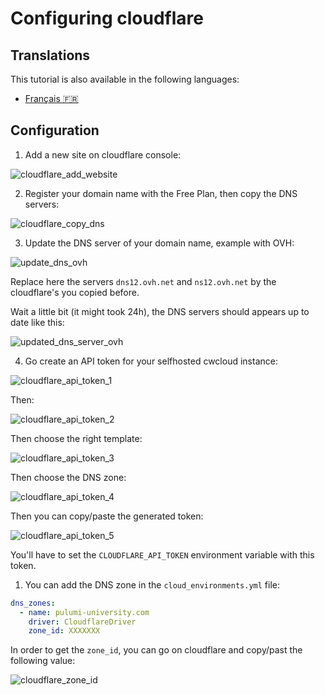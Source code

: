 # Configuring cloudflare

## Translations

This tutorial is also available in the following languages:
* [Français 🇫🇷](../../../translations/fr/tutorials/selfhosted/configuration/cloudflare.md)

## Configuration

1. Add a new site on cloudflare console:

![cloudflare_add_website](../../../img/cloudflare_add_website.png)

2. Register your domain name with the Free Plan, then copy the DNS servers:

![cloudflare_copy_dns](../../../img/cloudflare_copy_dns.png)

3. Update the DNS server of your domain name, example with OVH:

![update_dns_ovh](../../../img/update_dns_ovh.png)

Replace here the servers `dns12.ovh.net` and `ns12.ovh.net` by the cloudflare's you copied before.

Wait a little bit (it might took 24h), the DNS servers should appears up to date like this:

![updated_dns_server_ovh](../../../img/updated_dns_server_ovh.png)

4. Go create an API token for your selfhosted cwcloud instance:

![cloudflare_api_token_1](../../../img/cloudflare_api_token_1.png)

Then:

![cloudflare_api_token_2](../../../img/cloudflare_api_token_2.png)

Then choose the right template:

![cloudflare_api_token_3](../../../img/cloudflare_api_token_3.png)

Then choose the DNS zone:

![cloudflare_api_token_4](../../../img/cloudflare_api_token_4.png)

Then you can copy/paste the generated token:

![cloudflare_api_token_5](../../../img/cloudflare_api_token_5.png)

You'll have to set the `CLOUDFLARE_API_TOKEN` environment variable with this token.

1. You can add the DNS zone in the `cloud_environments.yml` file:

```yaml
dns_zones:
  - name: pulumi-university.com
    driver: CloudflareDriver
    zone_id: XXXXXXX
```

In order to get the `zone_id`, you can go on cloudflare and copy/past the following value:

![cloudflare_zone_id](../../../img/cloudflare_zone_id.png)
